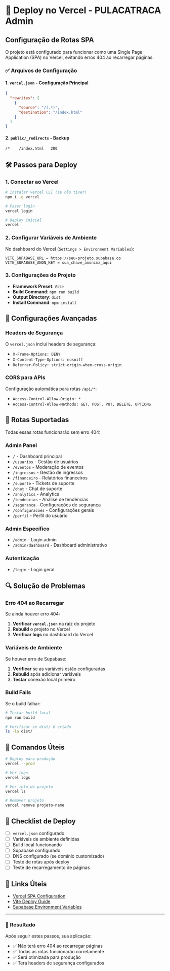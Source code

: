 # 🚀 Deploy no Vercel - PULACATRACA Admin

## Configuração de Rotas SPA

O projeto está configurado para funcionar como uma Single Page Application (SPA) no Vercel, evitando erros 404 ao recarregar páginas.

### ✅ Arquivos de Configuração

#### 1. `vercel.json` - Configuração Principal
```json
{
  "rewrites": [
    {
      "source": "/(.*)",
      "destination": "/index.html"
    }
  ]
}
```

#### 2. `public/_redirects` - Backup
```
/*    /index.html   200
```

## 🛠️ Passos para Deploy

### 1. **Conectar ao Vercel**
```bash
# Instalar Vercel CLI (se não tiver)
npm i -g vercel

# Fazer login
vercel login

# Deploy inicial
vercel
```

### 2. **Configurar Variáveis de Ambiente**

No dashboard do Vercel (`Settings > Environment Variables`):

```
VITE_SUPABASE_URL = https://seu-projeto.supabase.co
VITE_SUPABASE_ANON_KEY = sua_chave_anonima_aqui
```

### 3. **Configurações do Projeto**

- **Framework Preset**: `Vite`
- **Build Command**: `npm run build`
- **Output Directory**: `dist`
- **Install Command**: `npm install`

## 🔧 Configurações Avançadas

### Headers de Segurança
O `vercel.json` inclui headers de segurança:
- `X-Frame-Options: DENY`
- `X-Content-Type-Options: nosniff`
- `Referrer-Policy: strict-origin-when-cross-origin`

### CORS para APIs
Configuração automática para rotas `/api/*`:
- `Access-Control-Allow-Origin: *`
- `Access-Control-Allow-Methods: GET, POST, PUT, DELETE, OPTIONS`

## 🎯 Rotas Suportadas

Todas essas rotas funcionarão sem erro 404:

### Admin Panel
- `/` - Dashboard principal
- `/usuarios` - Gestão de usuários
- `/eventos` - Moderação de eventos
- `/ingressos` - Gestão de ingressos
- `/financeiro` - Relatórios financeiros
- `/suporte` - Tickets de suporte
- `/chat` - Chat de suporte
- `/analytics` - Analytics
- `/tendencias` - Análise de tendências
- `/seguranca` - Configurações de segurança
- `/configuracoes` - Configurações gerais
- `/perfil` - Perfil do usuário

### Admin Específico
- `/admin` - Login admin
- `/admin/dashboard` - Dashboard administrativo

### Autenticação
- `/login` - Login geral

## 🔍 Solução de Problemas

### Erro 404 ao Recarregar
Se ainda houver erro 404:

1. **Verificar `vercel.json`** na raiz do projeto
2. **Rebuild** o projeto no Vercel
3. **Verificar logs** no dashboard do Vercel

### Variáveis de Ambiente
Se houver erro de Supabase:

1. **Verificar** se as variáveis estão configuradas
2. **Rebuild** após adicionar variáveis
3. **Testar** conexão local primeiro

### Build Fails
Se o build falhar:

```bash
# Testar build local
npm run build

# Verificar se dist/ é criado
ls -la dist/
```

## 📝 Comandos Úteis

```bash
# Deploy para produção
vercel --prod

# Ver logs
vercel logs

# Ver info do projeto
vercel ls

# Remover projeto
vercel remove projeto-name
```

## 🚨 Checklist de Deploy

- [ ] `vercel.json` configurado
- [ ] Variáveis de ambiente definidas
- [ ] Build local funcionando
- [ ] Supabase configurado
- [ ] DNS configurado (se domínio customizado)
- [ ] Teste de rotas após deploy
- [ ] Teste de recarregamento de páginas

## 🔗 Links Úteis

- [Vercel SPA Configuration](https://vercel.com/docs/concepts/projects/project-configuration#rewrites)
- [Vite Deploy Guide](https://vitejs.dev/guide/static-deploy.html#vercel)
- [Supabase Environment Variables](https://supabase.com/docs/guides/getting-started/environment-variables)

---

### 🎉 Resultado

Após seguir estes passos, sua aplicação:
- ✅ Não terá erro 404 ao recarregar páginas
- ✅ Todas as rotas funcionarão corretamente
- ✅ Será otimizada para produção
- ✅ Terá headers de segurança configurados